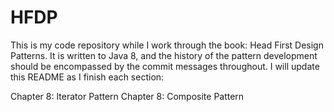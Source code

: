 # HFDP
This is my code repository while I work through the book: Head First Design Patterns. It is written to Java 8, and the history of the pattern
development should be encompassed by the commit messages throughout. I will update this README as I finish each section:

Chapter 8: Iterator Pattern
Chapter 8: Composite Pattern
